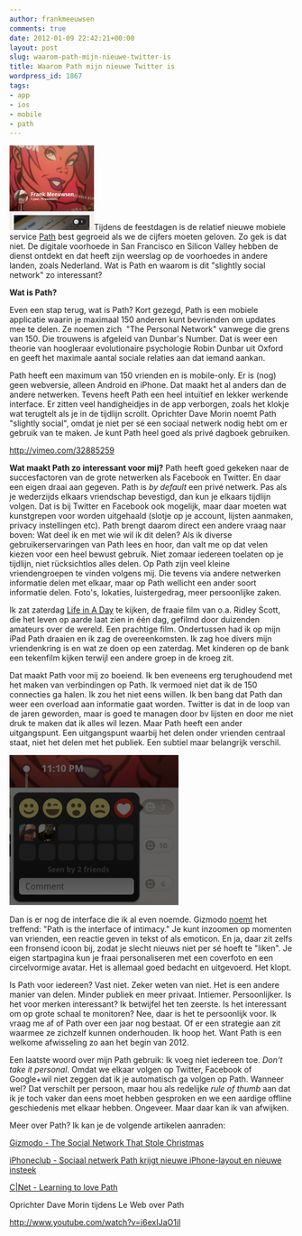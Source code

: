 ```yaml
---
author: frankmeeuwsen
comments: true
date: 2012-01-09 22:42:21+00:00
layout: post
slug: waarom-path-mijn-nieuwe-twitter-is
title: Waarom Path mijn nieuwe Twitter is
wordpress_id: 1867
tags:
- app
- ios
- mobile
- path
---
```


![](../images/uploadimages/Path2-150x150.png)Tijdens de feestdagen is de relatief nieuwe mobiele service [Path](https://path.com/) best gegroeid als we de cijfers moeten geloven. Zo gek is dat niet. De digitale voorhoede in San Francisco en Silicon Valley hebben de dienst ontdekt en dat heeft zijn weerslag op de voorhoedes in andere landen, zoals Nederland. Wat is Path en waarom is dit "slightly social network" zo interessant?

<!-- more -->

**Wat is Path?**

Even een stap terug, wat is Path? Kort gezegd, Path is een mobiele applicatie waarin je maximaal 150 anderen kunt bevrienden om updates mee te delen. Ze noemen zich  "The Personal Network" vanwege die grens van 150. Die trouwens is afgeleid van Dunbar's Number. Dat is weer een theorie van hoogleraar evolutionaire psychologie Robin Dunbar uit Oxford en geeft het maximale aantal sociale relaties aan dat iemand aankan.

Path heeft een maximum van 150 vrienden en is mobile-only. Er is (nog) geen webversie, alleen Android en iPhone. Dat maakt het al anders dan de andere netwerken. Tevens heeft Path een heel intuïtief en lekker werkende interface. Er zitten veel handigheidjes in de app verborgen, zoals het klokje wat terugtelt als je in de tijdlijn scrollt. Oprichter Dave Morin noemt Path "slightly social", omdat je niet per sé een sociaal netwerk nodig hebt om er gebruik van te maken. Je kunt Path heel goed als privé dagboek gebruiken.

http://vimeo.com/32885259

**Wat maakt Path zo interessant voor mij?**
Path heeft goed gekeken naar de succesfactoren van de grote netwerken als Facebook en Twitter. En daar een eigen draai aan gegeven. Path is _by default_ een privé netwerk. Pas als je wederzijds elkaars vriendschap bevestigd, dan kun je elkaars tijdlijn volgen. Dat is bij Twitter en Facebook ook mogelijk, maar daar moeten wat kunstgrepen voor worden uitgehaald (slotje op je account, lijsten aanmaken, privacy instellingen etc). Path brengt daarom direct een andere vraag naar boven: Wat deel ik en met wie wil ik dit delen? Als ik diverse gebruikerservaringen van Path lees en hoor, dan valt me op dat velen kiezen voor een heel bewust gebruik. Niet zomaar iedereen toelaten op je tijdlijn, niet rücksichtlos alles delen. Op Path zijn veel kleine vriendengroepen te vinden volgens mij. Die tevens via andere netwerken informatie delen met elkaar, maar op Path wellicht een ander soort informatie delen. Foto's, lokaties, luistergedrag, meer persoonlijke zaken.

Ik zat zaterdag [Life in A Day](http://www.youtube.com/movie/life-in-a-day) te kijken, de fraaie film van o.a. Ridley Scott, die het leven op aarde laat zien in één dag, gefilmd door duizenden amateurs over de wereld. Een prachtige film. Ondertussen had ik op mijn iPad Path draaien en ik zag de overeenkomsten. Ik zag hoe divers mijn vriendenkring is en wat ze doen op een zaterdag. Met kinderen op de bank een tekenfilm kijken terwijl een andere groep in de kroeg zit.

Dat maakt Path voor mij zo boeiend. Ik ben eveneens erg terughoudend met het maken van verbindingen op Path. Ik vermoed niet dat ik de 150 connecties ga halen. Ik zou het niet eens willen. Ik ben bang dat Path dan weer een overload aan informatie gaat worden. Twitter is dat in de loop van de jaren geworden, maar is goed te managen door bv lijsten en door me niet druk te maken dat ik alles wil lezen. Maar Path heeft een ander uitgangspunt. Een uitgangspunt waarbij het delen onder vrienden centraal staat, niet het delen met het publiek. Een subtiel maar belangrijk verschil.


[![](../images/uploadimages/Pathiconen1-e1326149715659-300x266.png)](../images/uploadimages/Pathiconen1.png)


Dan is er nog de interface die ik al even noemde. Gizmodo [noemt](http://gizmodo.com/5872488/the-social-network-that-stole-christmas) het treffend: "Path is the interface of intimacy." Je kunt inzoomen op momenten van vrienden, een reactie geven in tekst of als emoticon. En ja, daar zit zelfs een fronsend icoon bij, zodat je slecht nieuws niet per sé hoeft te "liken". Je eigen startpagina kun je fraai personaliseren met een coverfoto en een circelvormige avatar. Het is allemaal goed bedacht en uitgevoerd. Het klopt.

Is Path voor iedereen? Vast niet. Zeker weten van niet. Het is een andere manier van delen. Minder publiek en meer privaat. Intiemer. Persoonlijker. Is het voor merken interessant? Ik betwijfel het ten zeerste. Is het interessant om op grote schaal te monitoren? Nee, daar is het te persoonlijk voor. Ik vraag me af of Path over een jaar nog bestaat. Of er een strategie aan zit waarmee ze zichzelf kunnen onderhouden. Ik hoop het. Want Path is een welkome afwisseling zo aan het begin van 2012.

Een laatste woord over mijn Path gebruik: Ik voeg niet iedereen toe. _Don't take it personal_. Omdat we elkaar volgen op Twitter, Facebook of Google+wil niet zeggen dat ik je automatisch ga volgen op Path. Wanneer wel? Dat verschilt per persoon, maar hou als redelijke _rule of thumb_ aan dat ik je toch vaker dan eens moet hebben gesproken en we een aardige offline geschiedenis met elkaar hebben. Ongeveer. Maar daar kan ik van afwijken.

Meer over Path? Ik kan je de volgende artikelen aanraden:

[Gizmodo - The Social Network That Stole Christmas](http://gizmodo.com/5872488/the-social-network-that-stole-christmas)

[iPhoneclub - Sociaal netwerk Path krijgt nieuwe iPhone-layout en nieuwe insteek](http://www.iphoneclub.nl/154270/sociaal-netwerk-path-krijgt-nieuwe-iphone-layout-en-nieuwe-insteek/)

[C|Net - Learning to love Path](http://news.cnet.com/8301-33200_3-57354615-290/learning-to-love-path/)

Oprichter Dave Morin tijdens Le Web over Path

http://www.youtube.com/watch?v=i6exIJaO1iI


